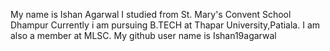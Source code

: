 My name is Ishan Agarwal
I studied from St. Mary's Convent School Dhampur
Currently i am pursuing B.TECH at Thapar University,Patiala.
I am also a member at MLSC.
My github user name is Ishan19agarwal
